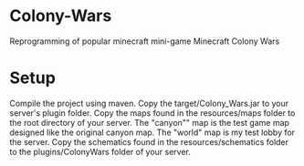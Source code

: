 # Colony-Wars
Reprogramming of popular minecraft mini-game Minecraft Colony Wars

# Setup
Compile the project using maven. Copy the target/Colony_Wars.jar to your server's plugin folder. Copy the maps found
in the resources/maps folder to the root directory of your server. The "canyon"" map is the test game map designed like
the original canyon map. The "world" map is my test lobby for the server. Copy the schematics found in the
resources/schematics folder to the plugins/ColonyWars folder of your server.